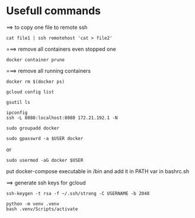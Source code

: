 # Usefull commands 

==> to copy one file to remote ssh 
```
cat file1 | ssh remotehost 'cat > file2'
```

===> remove all containers even stopped one 
```
docker container prune
```

===> remove all running containers
```
docker rm $(docker ps) 
```


```
gcloud config list
```



```
gsutil ls
```

```
ipconfig
ssh -L 8080:localhost:8080 172.21.192.1 -N

```

```
sudo groupadd docker
```

```
sudo gpasswrd -a $USER docker
```

or 

```
sudo usermod -aG docker $USER
```

put docker-compose executable in /bin and add it in PATH var in bashrc.sh


==> generate ssh keys for gcloud 
``` 
ssh-keygen -t rsa -f ~/.ssh/strong -C USERNAME -b 2048
```

```
python -m venv .venv 
bash .venv/Scripts/activate

```



